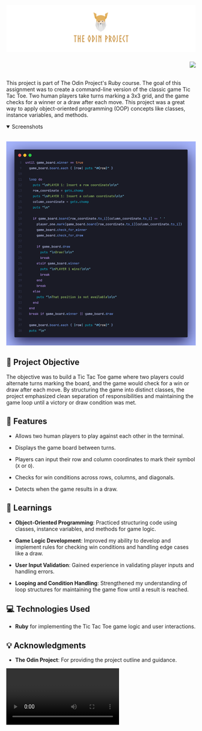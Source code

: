 # <img src="https://raw.githubusercontent.com/dsbfelipe/readme-banners/main/images/odin-project.png">

<img align="right" src="https://img.shields.io/badge/Ruby-CC342D?style=for-the-badge&logo=ruby&logoColor=white">

<br>
<br>

This project is part of The Odin Project's Ruby course. The goal of this assignment was to create a command-line version of the classic game Tic Tac Toe. Two human players take turns marking a 3x3 grid, and the game checks for a winner or a draw after each move. This project was a great way to apply object-oriented programming (OOP) concepts like classes, instance variables, and methods.

<details open>
<summary>
 Screenshots
</summary> <br />
    
<p align="center">
    <img src="screenshots/screenshot.png"/>

</details>

## 📝 Project Objective

The objective was to build a Tic Tac Toe game where two players could alternate turns marking the board, and the game would check for a win or draw after each move. By structuring the game into distinct classes, the project emphasized clean separation of responsibilities and maintaining the game loop until a victory or draw condition was met.

## 🔧 Features

- Allows two human players to play against each other in the terminal.

- Displays the game board between turns.

- Players can input their row and column coordinates to mark their symbol (`X` or `O`).

- Checks for win conditions across rows, columns, and diagonals.

- Detects when the game results in a draw.

## 📖 Learnings

- **Object-Oriented Programming**: Practiced structuring code using classes, instance variables, and methods for game logic.

- **Game Logic Development**: Improved my ability to develop and implement rules for checking win conditions and handling edge cases like a draw.

- **User Input Validation**: Gained experience in validating player inputs and handling errors.

- **Looping and Condition Handling**: Strengthened my understanding of loop structures for maintaining the game flow until a result is reached.

## 💻 Technologies Used

- **Ruby** for implementing the Tic Tac Toe game logic and user interactions.

## 💡 Acknowledgments

- **The Odin Project**: For providing the project outline and guidance.

<video loop autoplay src="https://cdn.coverr.co/videos/coverr-gloomy-city-at-night-6099/720p.mp4">

